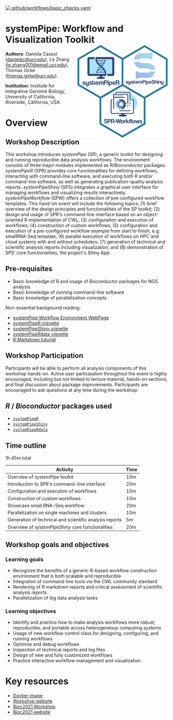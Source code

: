 <!-- badges: start -->
[![.github/workflows/basic_checks.yaml](https://github.com/systemPipeR/systemPipeWorkshop2021/actions/workflows/basic_checks.yaml/badge.svg)](https://github.com/systemPipeR/systemPipeWorkshop2021/actions/workflows/basic_checks.yaml)
<!-- badges: end -->

# systemPipe: Workflow and Visualization Toolkit <img src="https://raw.githubusercontent.com/systemPipeR/systemPipeR.github.io/main/static/images/systemPipe_logo.png" align="right" width="280" height="288">

**Authors**:
    Daniela Cassol (danielac@ucr.edu),
    Le Zhang (le.zhang001@email.ucr.edu),
    Thomas Girke (thomas.girke@ucr.edu).
    
**Institution**: Institute for Integrative Genome Biology, University of California, Riverside, California, USA.

# Overview

## Workshop Description

This workshop introduces _systemPipe_ (SP), a generic toolkit for designing and running reproducible data analysis workflows. The environment consists of three major modules implemented as R/Bioconductor packages. _systemPipeR_ (SPR) provides core functionalities for defining workflows, interacting with command-line software, and executing both R and/or command-line software, as well as generating publication-quality analysis reports. _systemPipeShiny_ (SPS) integrates a graphical user interface for managing workflows and visualizing results interactively. _systemPipeWorkflow_ (SPW) offers a collection of pre-configured workflow templates. This hand-on event will include the following topics: (1) brief overview of the design principles and functionalities of the SP toolkit; (2) design and usage of SPR's command-line interface based on an object-oriented R implementation of CWL; (3) configuration and execution of workflows; (4) construction of custom workflows; (5) configuration and execution of a pre-configured workflow example from start to finish, e.g. smallRNA-Seq template; (6) parallel execution of workflows on HPC and cloud systems with and without schedulers; (7) generation of technical and scientific analysis reports including visualization; and 
(8) demonstration of SPS' core functionalities, the project's Shiny App.

## Pre-requisites

  * Basic knowledge of R and usage of Bioconductor packages for NGS analysis
  * Basic knowledge of running command-line software
  * Basic knowledge of parallelization concepts

Non-essential background reading:

  * [systemPipe Workflow Environment WebPage](https://systempipe.org/)
  * [systemPipeR vignette](https://bioconductor.org/packages/devel/bioc/vignettes/systemPipeR/inst/doc/systemPipeR.html)
  * [systemPipeShiny vignette](https://bioconductor.org/packages/devel/bioc/vignettes/systemPipeShiny/inst/doc/systemPipeShiny.html)
  * [systemPipeRdata vignette](https://bioconductor.org/packages/release/data/experiment/vignettes/systemPipeRdata/inst/doc/systemPipeRdata.html)
  * [R Markdown tutorial](https://rmarkdown.rstudio.com/lesson-2.html)

## Workshop Participation

Participants will be able to perform all analysis components of this workshop hands-on. Active user participation throughout the event is highly encouraged, including but not limited to lecture material, hands-on sections, and final discussion about package improvements. Participants are encouraged to ask questions at any time during the workshop.

## _R_ / _Bioconductor_ packages used

* [`systemPipeR`](http://www.bioconductor.org/packages/release/bioc/html/systemPipeR.html)
* [`systemPipeShiny`](https://bioconductor.org/packages/devel/bioc/html/systemPipeShiny.html)
* [`systemPipeRdata`](http://www.bioconductor.org/packages/release/data/experiment/html/systemPipeRdata.html)

## Time outline

1h 45m total

| Activity                                                         | Time |
|------------------------------------------------------------------|------|
| Overview of *systemPipe* toolkit                                 | 10m  | 
| Introduction to SPR's command-line interface                     | 20m  |
| Configuration and execution of workflows                         | 10m  |
| Construction of custom workflows                                 | 10m  |
| Showcase small RNA-Seq workflow                                  | 20m  |
| Parallelization on single machines and clusters                  | 10m  |
| Generation of technical and scientific analysis reports          | 5m   |
| Overview of *systemPipeShiny* core functionalities               | 20m  |

## Workshop goals and objectives

### Learning goals

* Recognize the benefits of a generic R-based workflow construction environment that is both scalable and reproducible
* Integration of command-line tools via the CWL community standard
* Rendering of R markdown reports and critical assessment of scientific analysis reports
* Parallelization of big data analysis tasks

### Learning objectives

* Identify and practice how to make analysis workflows more robust, reproducible, and portable across heterogeneous computing systems
* Usage of new workflow control class for designing, configuring, and running workflows
* Optimize and debug workflows
* Inspection of technical reports and log files
* Design of new and fully customized workflows
* Practice interactive workflow management and visualization 

# Key resources

- [Docker image](https://hub.docker.com/r/systempipe/systempipeworkshop2021)
- [Workshop website](https://systempipe.org/systemPipeWorkshop2021/)
- [Bioc2021 Workshop](http://app.orchestra.cancerdatasci.org/1)
- [Bioc2021 website](https://bioc2021.bioconductor.org/)
